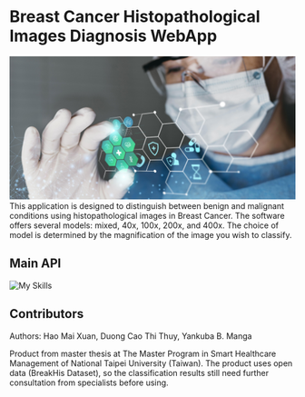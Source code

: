 # Breast Cancer Histopathological Images Diagnosis WebApp

![Alt text](medical-banner-with-doctor-wearing-goggles.jpg)
This application is designed to distinguish between benign and malignant conditions using histopathological images in Breast Cancer. The software offers several models: mixed, 40x, 100x, 200x, and 400x. The choice of model is determined by the magnification of the image you wish to classify.

## Main API
![My Skills]([icons/TensorFlow-Dark.svg](https://github.com/tandpfun/skill-icons/blob/65dea6c4eaca7da319e552c09f4cf5a9a8dab2c8/icons/TensorFlow-Dark.svg))


## Contributors

Authors: Hao Mai Xuan, Duong Cao Thi Thuy, Yankuba B. Manga

Product from master thesis at The Master Program in Smart Healthcare Management of National Taipei University (Taiwan). The product uses open data (BreakHis Dataset), so the classification results still need further consultation from specialists before using.


